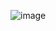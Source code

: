 ![image](https://user-images.githubusercontent.com/55168564/158289739-20d232ef-f397-4715-aaec-7d46488ea49e.png)

